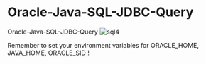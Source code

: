 # Oracle-Java-SQL-JDBC-Query
Oracle-Java-SQL-JDBC-Query
![sql4](https://github.com/Initech9/Oracle-Java-SQL-JDBC-Query/assets/30242600/cd39a2d0-d7b2-4937-869c-f18273f047ca)

Remember to set your environment variables for ORACLE_HOME, JAVA_HOME, ORACLE_SID !
